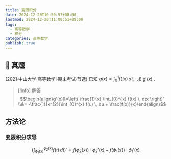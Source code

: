 ```yaml
---
title: 变限积分
date: 2024-12-26T10:50:57+08:00
lastmod: 2024-12-26T11:00:51+08:00
tags:
  - 高等数学
  - 积分
categories: 高等数学
publish: true
---
```


## 🔗 真题

(2021·中山大学·高等数学I·期末考试·节选) 已知 $g(x)=\int_{0}^{1} f(tx) \, dt$，求 $g'(x)$ .

>[!info] 解答
>$$\begin{align}g'(x)&=\left( \frac{1}{x} \int_{0}^{x} f(tx) \, dtx  \right)' \\&= -\frac{1}{x^{2}}\int_{0}^{x} f(u) \, du + \frac{f(x)}{x}\end{align}$$

## 方法论

### 变限积分求导

$$
(\int_{\phi_{1}(x)}^{\phi_{2}(x)} f(t) \, dt)' = f(\phi_{2}(x))\cdot \phi_{2}'(x) - f(\phi_{1}(x))\cdot \phi_{1}'(x)
$$
